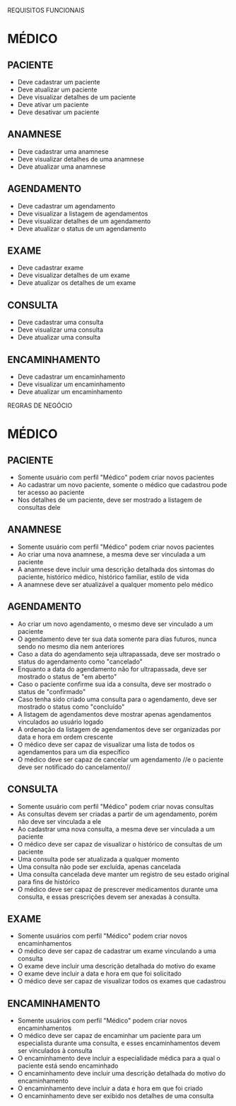 REQUISITOS FUNCIONAIS

# MÉDICO

## PACIENTE

- Deve cadastrar um paciente
- Deve atualizar um paciente
- Deve visualizar detalhes de um paciente
- Deve ativar um paciente
- Deve desativar um paciente

## ANAMNESE

- Deve cadastrar uma anamnese
- Deve visualizar detalhes de uma anamnese
- Deve atualizar uma anamnese

## AGENDAMENTO

- Deve cadastrar um agendamento
- Deve visualizar a listagem de agendamentos
- Deve visualizar detalhes de um agendamento
- Deve atualizar o status de um agendamento

## EXAME

- Deve cadastrar exame
- Deve visualizar detalhes de um exame
- Deve atualizar os detalhes de um exame

## CONSULTA

- Deve cadastrar uma consulta
- Deve visualizar uma consulta
- Deve atualizar uma consulta

## ENCAMINHAMENTO

- Deve cadastrar um encaminhamento
- Deve visualizar um encaminhamento
- Deve atualizar um encaminhamento

REGRAS DE NEGÓCIO

# MÉDICO

## PACIENTE

- Somente usuário com perfil "Médico" podem criar novos pacientes
- Ao cadastrar um novo paciente, somente o médico que cadastrou pode ter acesso ao paciente
- Nos detalhes de um paciente, deve ser mostrado a listagem de consultas dele

## ANAMNESE

- Somente usuário com perfil "Médico" podem criar novos pacientes
- Ao criar uma nova anamnese, a mesma deve ser vinculada a um paciente
- A anamnese deve incluir uma descrição detalhada dos sintomas do paciente, histórico médico, histórico familiar, estilo de vida
- A anamnese deve ser atualizável a qualquer momento pelo médico

## AGENDAMENTO

- Ao criar um novo agendamento, o mesmo deve ser vinculado a um paciente
- O agendamento deve ter sua data somente para dias futuros, nunca sendo no mesmo dia nem anteriores
- Caso a data do agendamento seja ultrapassada, deve ser mostrado o status do agendamento como "cancelado"
- Enquanto a data do agendamento não for ultrapassada, deve ser mostrado o status de "em aberto"
- Caso o paciente confirme sua ida a consulta, deve ser mostrado o status de "confirmado"
- Caso tenha sido criado uma consulta para o agendamento, deve ser mostrado o status como "concluído"
- A listagem de agendamentos deve mostrar apenas agendamentos vinculados ao usuário logado
- A ordenação da listagem de agendamentos deve ser organizadas por data e hora em ordem crescente
- O médico deve ser capaz de visualizar uma lista de todos os agendamentos para um dia específico
- O médico deve ser capaz de cancelar um agendamento //e o paciente deve ser notificado do cancelamento//

## CONSULTA

- Somente usuário com perfil "Médico" podem criar novas consultas
- As consultas devem ser criadas a partir de um agendamento, porém não deve ser vinculada a ele
- Ao cadastrar uma nova consulta, a mesma deve ser vinculada a um paciente
- O médico deve ser capaz de visualizar o histórico de consultas de um paciente
- Uma consulta pode ser atualizada a qualquer momento
- Uma consulta não pode ser excluída, apenas cancelada
- Uma consulta cancelada deve manter um registro de seu estado original para fins de histórico
- O médico deve ser capaz de prescrever medicamentos durante uma consulta, e essas prescrições devem ser anexadas à consulta.

## EXAME

 - Somente usuários com perfil "Médico" podem criar novos encaminhamentos
 - O médico deve ser capaz de cadastrar um exame vinculando a uma consulta
 - O exame deve incluir uma descrição detalhada do motivo do exame
 - O exame deve incluir a data e hora em que foi solicitado
 - O médico deve ser capaz de visualizar todos os exames que cadastrou

## ENCAMINHAMENTO
 
 - Somente usuários com perfil "Médico" podem criar novos encaminhamentos
 - O médico deve ser capaz de encaminhar um paciente para um especialista durante uma consulta, e esses encaminhamentos devem ser vinculados à consulta
 - O encaminhamento deve incluir a especialidade médica para a qual o paciente está sendo encaminhado
 - O encaminhamento deve incluir uma descrição detalhada do motivo do encaminhamento
 - O encaminhamento deve incluir a data e hora em que foi criado
 - O encaminhamento deve ser exibido nos detalhes de uma consulta

